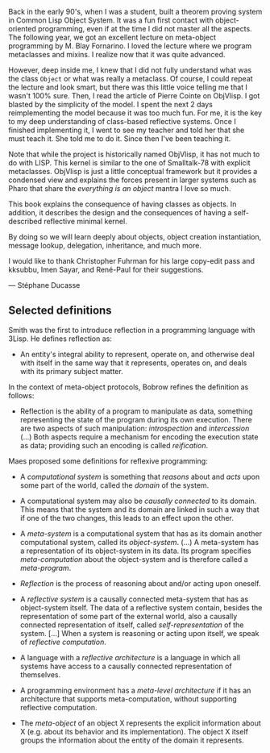 Back in the early 90's, when I was a student, built a theorem proving system in Common Lisp Object System.
It was a fun first contact with object-oriented programming, even if at the time I did not master all the aspects. 
The following year, we got an excellent lecture on meta-object programming by M. Blay Fornarino. 
I loved the lecture where we program metaclasses and mixins.  I realize now that it was quite advanced.

However, deep inside me, I knew that I did not fully understand what was the class `Object` or what was really a metaclass. Of course, I could repeat the lecture and look smart, but there was this little voice telling me that I wasn't 100\% sure. Then, I read the article of Pierre Cointe on ObjVlisp. I got blasted by the simplicity of the model.
I spent the next 2 days reimplementing the model because it was too much fun.
For me, it is the key to my deep understanding of class-based reflective systems.
Once I finished implementing it, I went to see my teacher and told her that she must teach it. She told me to do it.
Since then I've been teaching it.

Note that while the project is historically named ObjVlisp, it has not much to do with LISP. This kernel is similar to the one of Smalltalk-78 with explicit metaclasses. 
ObjVlisp is just a little conceptual framework but it provides a condensed view and explains the forces present in larger systems such as Pharo that share the _everything is an object_ mantra I love so much. 

This book explains the consequence of having classes as objects.
In addition, it describes the design and the consequences of having a self-described reflective minimal kernel.

By doing so we will learn deeply about objects, object creation instantiation, message lookup, delegation, inheritance, and much more.

I would like to thank Christopher Fuhrman for his large copy-edit pass and kksubbu, Imen Sayar, and René-Paul for their suggestions.

— Stéphane Ducasse


<!inputFile|path=Chapters/ObjVTheory/ObjVTheory.md!>

<!inputFile|path=Chapters/ObjV/ObjV.md!>

## Selected definitions


Smith was the first to introduce reflection in a programming language with 3Lisp. He defines reflection as:

- An entity's integral ability to represent, operate on, and otherwise deal with itself in the same way that it represents, operates on, and deals with its primary subject matter.


In the context of meta-object protocols, Bobrow refines the definition as follows:

- Reflection is the ability of a program to manipulate as data, something representing the state of the program during its own execution. There are two aspects of such manipulation: _introspection_ and _intercession_ \(...\) Both aspects require a mechanism for encoding the execution state as data; providing such an encoding is called _reification_.

Maes proposed some definitions for reflexive programming:

- A _computational system_ is something that _reasons_ about and _acts_ upon some part of the world, called the _domain_ of the system.


- A computational system may also be _causally connected_ to its domain. This means that the system and its domain are linked in such a way that if one of the two changes, this leads to an effect upon the other.


- A _meta-system_ is a computational system that has as its domain another computational system, called its _object-system_. \(...\) A meta-system has a representation of its object-system in its data. Its program specifies _meta-computation_ about the object-system and is therefore called a _meta-program_.


- _Reflection_ is the process of reasoning about and/or acting upon oneself.


- A _reflective system_ is a causally connected meta-system that has as object-system itself. The data of a reflective system contain, besides the representation of some part of the external world, also a causally connected representation of itself, called _self-representation_ of the system. \[...\] When a system is reasoning or acting upon itself, we speak of _reflective computation_.


- A language with a _reflective architecture_ is a language in which all systems have access to a causally connected representation of themselves.


- A programming environment has a _meta-level architecture_ if it has an architecture that supports meta-computation, without supporting reflective computation.


- The _meta-object_ of an object X represents the explicit information about X (e.g. about its behavior and its implementation). The object X itself groups the information about the entity of the domain it represents.



